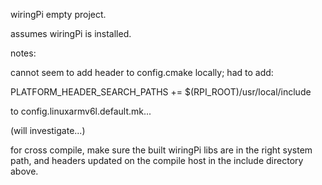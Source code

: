 wiringPi empty project.

assumes wiringPi is installed.

notes:

   cannot seem to add header to config.cmake locally; had to add:

PLATFORM_HEADER_SEARCH_PATHS += $(RPI_ROOT)/usr/local/include

   to config.linuxarmv6l.default.mk...

  (will investigate...)


for cross compile, make sure the built wiringPi libs are in the right system path, and headers updated on the compile host in the include directory above.
